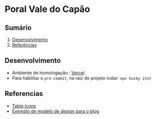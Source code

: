 # Poral Vale do Capão

## Sumário
1. [Desenvolvimento](#desenvolvimento)
2. [Referências](#referencias)

## Desenvolvimento
- Ambiente de homologação : [Vercel](https://pvc-webapp-ecru.vercel.app/)
- Para habilitar o `pre-commit`, na raiz do projeto rodar: `npx husky init`

## Referencias
- [Table Icons](https://tabler.io/icons)
- [Exemplo de modelo de design para o blog](https://dribbble.com/shots/23547729-Horizone-Blog-Page)
